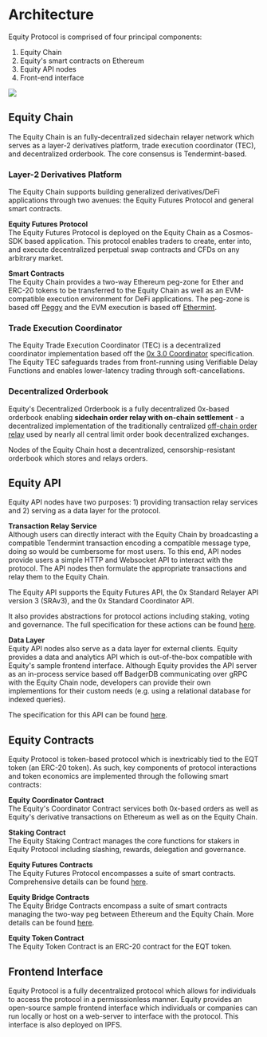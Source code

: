 # Architecture

Equity Protocol is comprised of four principal components:

1. Equity Chain
2. Equity's smart contracts on Ethereum
3. Equity API nodes
4. Front-end interface

![](../.gitbook/assets/architecture.png)

## Equity Chain

The Equity Chain is an fully-decentralized sidechain relayer network which serves as a layer-2 derivatives platform, trade execution coordinator \(TEC\), and decentralized orderbook. The core consensus is Tendermint-based.

### Layer-2 Derivatives Platform

The Equity Chain supports building generalized derivatives/DeFi applications through two avenues: the Equity Futures Protocol and general smart contracts.

**Equity Futures Protocol**   
The Equity Futures Protocol is deployed on the Equity Chain as a Cosmos-SDK based application. This protocol enables traders to create, enter into, and execute decentralized perpetual swap contracts and CFDs on any arbitrary market.

**Smart Contracts**   
The Equity Chain provides a two-way Ethereum peg-zone for Ether and ERC-20 tokens to be transferred to the Equity Chain as well as an EVM-compatible execution environment for DeFi applications. The peg-zone is based off [Peggy](https://github.com/cosmos/peggy) and the EVM execution is based off [Ethermint](https://github.com/chainsafe/ethermint).

### Trade Execution Coordinator

The Equity Trade Execution Coordinator \(TEC\) is a decentralized coordinator implementation based off the [0x 3.0 Coordinator](https://github.com/0xProject/0x-protocol-specification/blob/master/v3/coordinator-specification.md) specification. The Equity TEC safeguards trades from front-running using Verifiable Delay Functions and enables lower-latency trading through soft-cancellations.

### Decentralized Orderbook

Equity's Decentralized Orderbook is a fully decentralized 0x-based orderbook enabling **sidechain order relay with on-chain settlement** - a decentralized implementation of the traditionally centralized [off-chain order relay](https://github.com/0xProject/0x-protocol-specification/blob/master/v2/v2-specification.md#architecture) used by nearly all central limit order book decentralized exchanges.

Nodes of the Equity Chain host a decentralized, censorship-resistant orderbook which stores and relays orders.

## Equity API

Equity API nodes have two purposes: 1\) providing transaction relay services and 2\) serving as a data layer for the protocol.

**Transaction Relay Service**   
Although users can directly interact with the Equity Chain by broadcasting a compatible Tendermint transaction encoding a compatible message type, doing so would be cumbersome for most users. To this end, API nodes provide users a simple HTTP and Websocket API to interact with the protocol. The API nodes then formulate the appropriate transactions and relay them to the Equity Chain.

The Equity API supports the Equity Futures API, the 0x Standard Relayer API version 3 \(SRAv3\), and the 0x Standard Coordinator API.

It also provides abstractions for protocol actions including staking, voting and governance. The full specification for these actions can be found [here](architecture.md).

**Data Layer**   
Equity API nodes also serve as a data layer for external clients. Equity provides a data and analytics API which is out-of-the-box compatible with Equity's sample frontend interface. Although Equity provides the API server as an in-process service based off BadgerDB communicating over gRPC with the Equity Chain node, developers can provide their own implementions for their custom needs \(e.g. using a relational database for indexed queries\).

The specification for this API can be found [here](architecture.md).

## Equity Contracts

Equity Protocol is token-based protocol which is inextricably tied to the EQT token \(an ERC-20 token\). As such, key components of protocol interactions and token economics are implemented through the following smart contracts: 

**Equity Coordinator Contract**   
The Equity's Coordinator Contract services both 0x-based orders as well as Equity's derivative transactions on Ethereum as well as on the Equity Chain. 

**Staking Contract**  
The Equity Staking Contract manages the core functions for stakers in Equity Protocol including slashing, rewards, delegation and governance. 

**Equity Futures Contracts**  
The Equity Futures Protocol encompasses a suite of smart contracts. Comprehensive details can be found [here](https://github.com/EquityLabs/Equity-futures). 

**Equity Bridge Contracts**  
The Equity Bridge Contracts encompass a suite of smart contracts managing the two-way peg between Ethereum and the Equity Chain. More details can be found [here](https://github.com/EquityLabs/Equity-core). 

**Equity Token Contract**  
The Equity Token Contract is an ERC-20 contract for the EQT token.

## Frontend Interface

Equity Protocol is a fully decentralized protocol which allows for individuals to access the protocol in a permisssionless manner. Equity provides an open-source sample frontend interface which individuals or companies can run locally or host on a web-server to interface with the protocol. This interface is also deployed on IPFS.

